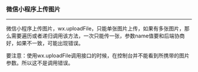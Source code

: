 ### 微信小程序上传图片

---

微信小程序上传图片，wx.uploadFile，只能单张图片上传，如果有多张图片，那么需要遍历或者递归调用该方法，一次只能传一张，参数name值要和后端协商好，如果不一致，可能出现错误。

要注意：使用wx.uploadFile调用接口的时候，在控制台并不能看到所携带的图片参数。所以这不是调用错误。